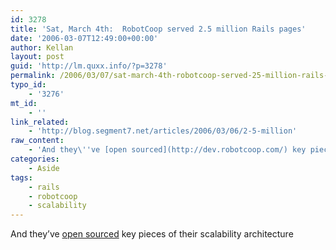 ```yaml
---
id: 3278
title: 'Sat, March 4th:  RobotCoop served 2.5 million Rails pages'
date: '2006-03-07T12:49:00+00:00'
author: Kellan
layout: post
guid: 'http://lm.quxx.info/?p=3278'
permalink: /2006/03/07/sat-march-4th-robotcoop-served-25-million-rails-pages/
typo_id:
    - '3276'
mt_id:
    - ''
link_related:
    - 'http://blog.segment7.net/articles/2006/03/06/2-5-million'
raw_content:
    - 'And they\''ve [open sourced](http://dev.robotcoop.com/) key pieces of their scalability architecture'
categories:
    - Aside
tags:
    - rails
    - robotcoop
    - scalability
---
```


And they’ve [open sourced](http://dev.robotcoop.com/) key pieces of their scalability architecture